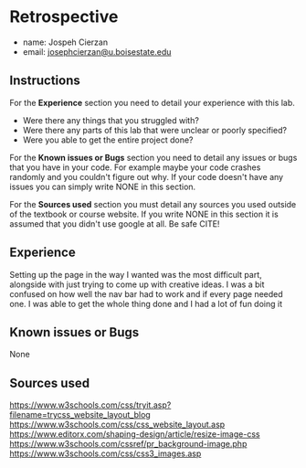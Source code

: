 # Retrospective

- name: Jospeh Cierzan
- email: josephcierzan@u.boisestate.edu

## Instructions

For the **Experience** section you need to detail your experience with this lab. 

- Were there any things that you struggled with? 
- Were there any parts of this lab that were unclear or poorly specified? 
- Were you able to get the entire project done?

For the **Known issues or Bugs** section you need to detail any issues or bugs that you have in your
code. For example maybe your code crashes randomly and you couldn't figure out why. If your code
doesn't have any issues you can simply write NONE in this section.

For the **Sources used** section you must detail any sources you used outside of the textbook or
course website. If you write NONE in this section it is assumed that you didn't use google at all.
Be safe CITE!

## Experience

Setting up the page in the way I wanted was the most difficult part, alongside with just trying to come up with creative ideas. I was a bit confused on how
well the nav bar had to work and if every page needed one. I was able to get the whole thing done and I had a lot of fun doing it 

## Known issues or Bugs

None

## Sources used

https://www.w3schools.com/css/tryit.asp?filename=trycss_website_layout_blog </br>
https://www.w3schools.com/css/css_website_layout.asp </br>
https://www.editorx.com/shaping-design/article/resize-image-css </br>
https://www.w3schools.com/cssref/pr_background-image.php </br>
https://www.w3schools.com/css/css3_images.asp 


